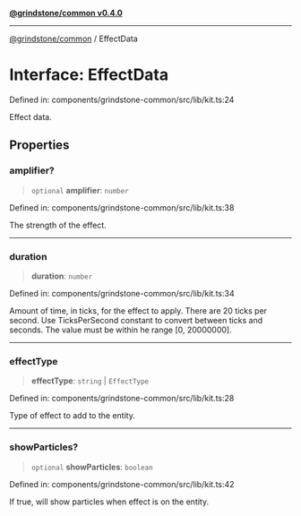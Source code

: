 [**@grindstone/common v0.4.0**](../README.md)

***

[@grindstone/common](../globals.md) / EffectData

# Interface: EffectData

Defined in: components/grindstone-common/src/lib/kit.ts:24

Effect data.

## Properties

### amplifier?

> `optional` **amplifier**: `number`

Defined in: components/grindstone-common/src/lib/kit.ts:38

The strength of the effect.

***

### duration

> **duration**: `number`

Defined in: components/grindstone-common/src/lib/kit.ts:34

Amount of time, in ticks, for the effect to apply.
There are 20 ticks per second. Use TicksPerSecond constant to convert between ticks and seconds.
The value must be within he range [0, 20000000].

***

### effectType

> **effectType**: `string` \| `EffectType`

Defined in: components/grindstone-common/src/lib/kit.ts:28

Type of effect to add to the entity.

***

### showParticles?

> `optional` **showParticles**: `boolean`

Defined in: components/grindstone-common/src/lib/kit.ts:42

If true, will show particles when effect is on the entity.
